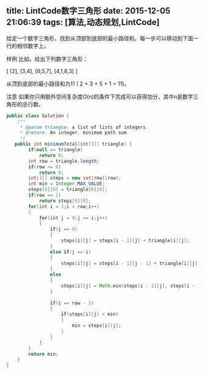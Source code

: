 title: LintCode数字三角形
date: 2015-12-05 21:06:39
tags: [算法,动态规划,LintCode]
---
给定一个数字三角形，找到从顶部到底部的最小路径和。每一步可以移动到下面一行的相邻数字上。

样例
比如，给出下列数字三角形：

[
[2],
[3,4],
[6,5,7],
[4,1,8,3]
]

从顶到底部的最小路径和为11 ( 2 + 3 + 5 + 1 = 11)。

注意
如果你只用额外空间复杂度O(n)的条件下完成可以获得加分，其中n是数字三角形的总行数。
```java
public class Solution {
    /**
     * @param triangle: a list of lists of integers.
     * @return: An integer, minimum path sum.
     */
   public int minimumTotal(int[][] triangle) {
		if(null == triangle)
			return 0;
		int row = triangle.length;
		if(row <= 0)
			return 0;
		int[][] steps = new int[row][row];
		int min = Integer.MAX_VALUE;
		steps[0][0] = triangle[0][0];
		if(row == 1)
			return steps[0][0];
		for(int i = 1;i < row;i++)
		{
			for(int j = 0;j <= i;j++)
			{
				if(j == 0)
				{
					steps[i][j] = steps[i - 1][j] + triangle[i][j];
				}
				else if(j == i)
				{
					steps[i][j] = steps[i - 1][j - 1] + triangle[i][j];
				}
				else
				{
					steps[i][j] = Math.min(steps[i - 1][j], steps[i - 1][j - 1]) + triangle[i][j];
				}
				
				if(i == row - 1)
				{
					if(steps[i][j] < min)
					{
						min = steps[i][j];
					}
				}
			}
		}
		return min;
	}
}


```
